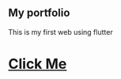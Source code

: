 ## My portfolio

This is my first web using flutter 
# <a href="https://portfolioweb-2fb32.firebaseapp.com/#/">Click Me</a>

